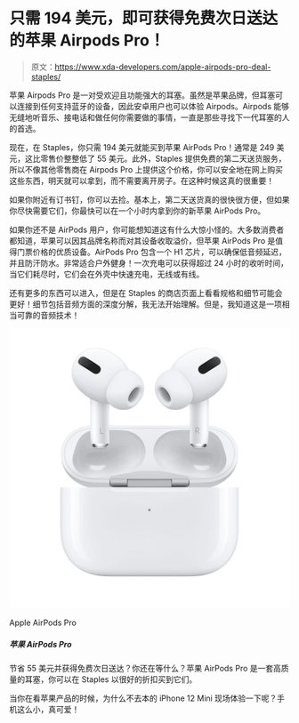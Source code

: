 # 只需 194 美元，即可获得免费次日送达的苹果 Airpods Pro！

> 原文：<https://www.xda-developers.com/apple-airpods-pro-deal-staples/>

苹果 Airpods Pro 是一对受欢迎且功能强大的耳塞。虽然是苹果品牌，但耳塞可以连接到任何支持蓝牙的设备，因此安卓用户也可以体验 Airpods。Airpods 能够无缝地听音乐、接电话和做任何你需要做的事情，一直是那些寻找下一代耳塞的人的首选。

现在，在 Staples，你只需 194 美元就能买到苹果 AirPods Pro！通常是 249 美元，这比零售价整整低了 55 美元。此外，Staples 提供免费的第二天送货服务，所以不像其他零售商在 Airpods Pro 上提供这个价格，你可以安全地在网上购买这些东西，明天就可以拿到，而不需要离开房子。在这种时候这真的很重要！

如果你附近有订书钉，你可以去捡。基本上，第二天送货真的很快很方便，但如果你尽快需要它们，你最快可以在一个小时内拿到你的新苹果 AirPods Pro。

如果你还不是 AirPods 用户，你可能想知道这有什么大惊小怪的。大多数消费者都知道，苹果可以因其品牌名称而对其设备收取溢价，但苹果 AirPods Pro 是值得门票价格的优质设备。AirPods Pro 包含一个 H1 芯片，可以确保低音频延迟，并且防汗防水。非常适合户外健身！一次充电可以获得超过 24 小时的收听时间，当它们耗尽时，它们会在外壳中快速充电，无线或有线。

还有更多的东西可以进入，但是在 Staples 的商店页面上看看规格和细节可能会更好！细节包括音频方面的深度分解，我无法开始理解。但是，我知道这是一项相当可靠的音频技术！

 <picture>![The AirPods Pro are a must if you're investing in any Apple device. These come with noise cancellation and apart from offering a simple pairing process, you can switch between multiple Apple devices as soon as you start using them.](img/36e374f490f1b632daf867668aaaa545.png)</picture> 

Apple AirPods Pro

##### 苹果 AirPods Pro

节省 55 美元并获得免费次日送达？你还在等什么？苹果 AirPods Pro 是一套高质量的耳塞，你可以在 Staples 以很好的折扣买到它们。

当你在看苹果产品的时候，为什么不去本的 iPhone 12 Mini 现场体验一下呢？手机这么小，真可爱！